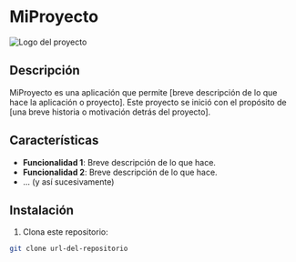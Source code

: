 # MiProyecto

![Logo del proyecto](url-de-la-imagen-del-logo)

## Descripción

MiProyecto es una aplicación que permite [breve descripción de lo que hace la aplicación o proyecto]. Este proyecto se inició con el propósito de [una breve historia o motivación detrás del proyecto].

## Características

- **Funcionalidad 1**: Breve descripción de lo que hace.
- **Funcionalidad 2**: Breve descripción de lo que hace.
- ... (y así sucesivamente)

## Instalación

1. Clona este repositorio:
```bash
git clone url-del-repositorio
